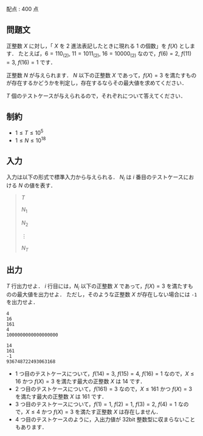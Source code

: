 配点 : $400$ 点

## 問題文

正整数 $X$ に対し，「 $X$ を $2$ 進法表記したときに現れる $1$ の個数」を $f(X)$ とします．
たとえば，$6 = 110_{(2)}, \ 11 = 1011_{(2)}, \ 16 = 10000_{(2)}$ なので，$f(6) = 2, \ f(11) = 3, \ f(16) = 1$ です．

正整数 $N$ が与えられます．
$N$ 以下の正整数 $X$ であって，$f(X) = 3$ を満たすものが存在するかどうかを判定し，存在するならその最大値を求めてください．

$T$ 個のテストケースが与えられるので，それぞれについて答えてください．

## 制約

- $1 \leq T \leq 10^5$
- $1 \leq N \leq 10^{18}$

## 入力

入力は以下の形式で標準入力から与えられる．
$N_i$ は $i$ 番目のテストケースにおける $N$ の値を表す．

> $T$
> 
> $N_1$
> 
> $N_2$
> 
> $\vdots$
> 
> $N_T$

## 出力

$T$ 行出力せよ． 
$i$ 行目には，$N_i$ 以下の正整数 $X$ であって，$f(X) = 3$ を満たすものの最大値を出力せよ．
ただし，そのような正整数 $X$ が存在しない場合には `-1` を出力せよ．

```input1
4
16
161
4
1000000000000000000
```

```output1
14
161
-1
936748722493063168
```

- $1$ つ目のテストケースについて，$f(14) = 3, \ f(15) = 4, \ f(16) = 1$ なので，$X \leq 16$ かつ $f(X) = 3$ を満たす最大の正整数 $X$ は $14$ です．
- $2$ つ目のテストケースについて，$f(161) = 3$ なので，$X \leq 161$ かつ $f(X) = 3$ を満たす最大の正整数 $X$ は $161$ です．
- $3$ つ目のテストケースについて，$f(1) = 1, \ f(2) = 1, \ f(3) = 2, \ f(4) = 1$ なので，$X \leq 4$ かつ $f(X) = 3$ を満たす正整数 $X$ は存在しません．
- $4$ つ目のテストケースのように，入出力値が 32bit 整数型に収まらないこともあります．